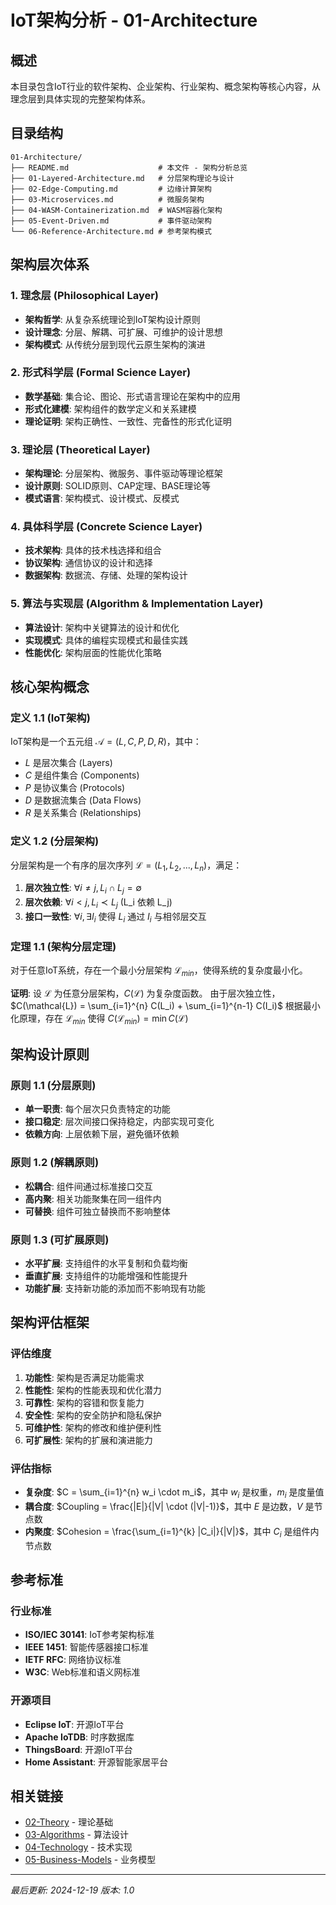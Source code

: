 # IoT架构分析 - 01-Architecture

## 概述

本目录包含IoT行业的软件架构、企业架构、行业架构、概念架构等核心内容，从理念层到具体实现的完整架构体系。

## 目录结构

```text
01-Architecture/
├── README.md                    # 本文件 - 架构分析总览
├── 01-Layered-Architecture.md   # 分层架构理论与设计
├── 02-Edge-Computing.md         # 边缘计算架构
├── 03-Microservices.md          # 微服务架构
├── 04-WASM-Containerization.md  # WASM容器化架构
├── 05-Event-Driven.md           # 事件驱动架构
└── 06-Reference-Architecture.md # 参考架构模式
```

## 架构层次体系

### 1. 理念层 (Philosophical Layer)

- **架构哲学**: 从复杂系统理论到IoT架构设计原则
- **设计理念**: 分层、解耦、可扩展、可维护的设计思想
- **架构模式**: 从传统分层到现代云原生架构的演进

### 2. 形式科学层 (Formal Science Layer)

- **数学基础**: 集合论、图论、形式语言理论在架构中的应用
- **形式化建模**: 架构组件的数学定义和关系建模
- **理论证明**: 架构正确性、一致性、完备性的形式化证明

### 3. 理论层 (Theoretical Layer)

- **架构理论**: 分层架构、微服务、事件驱动等理论框架
- **设计原则**: SOLID原则、CAP定理、BASE理论等
- **模式语言**: 架构模式、设计模式、反模式

### 4. 具体科学层 (Concrete Science Layer)

- **技术架构**: 具体的技术栈选择和组合
- **协议架构**: 通信协议的设计和选择
- **数据架构**: 数据流、存储、处理的架构设计

### 5. 算法与实现层 (Algorithm & Implementation Layer)

- **算法设计**: 架构中关键算法的设计和优化
- **实现模式**: 具体的编程实现模式和最佳实践
- **性能优化**: 架构层面的性能优化策略

## 核心架构概念

### 定义 1.1 (IoT架构)

IoT架构是一个五元组 $\mathcal{A} = (L, C, P, D, R)$，其中：

- $L$ 是层次集合 (Layers)
- $C$ 是组件集合 (Components)  
- $P$ 是协议集合 (Protocols)
- $D$ 是数据流集合 (Data Flows)
- $R$ 是关系集合 (Relationships)

### 定义 1.2 (分层架构)

分层架构是一个有序的层次序列 $\mathcal{L} = (L_1, L_2, ..., L_n)$，满足：

1. **层次独立性**: $\forall i \neq j, L_i \cap L_j = \emptyset$
2. **层次依赖**: $\forall i < j, L_i \prec L_j$ (L_i 依赖 L_j)
3. **接口一致性**: $\forall i, \exists I_i$ 使得 $L_i$ 通过 $I_i$ 与相邻层交互

### 定理 1.1 (架构分层定理)

对于任意IoT系统，存在一个最小分层架构 $\mathcal{L}_{min}$，使得系统的复杂度最小化。

**证明**:
设 $\mathcal{L}$ 为任意分层架构，$C(\mathcal{L})$ 为复杂度函数。
由于层次独立性，$C(\mathcal{L}) = \sum_{i=1}^{n} C(L_i) + \sum_{i=1}^{n-1} C(I_i)$
根据最小化原理，存在 $\mathcal{L}_{min}$ 使得 $C(\mathcal{L}_{min}) = \min C(\mathcal{L})$

## 架构设计原则

### 原则 1.1 (分层原则)

- **单一职责**: 每个层次只负责特定的功能
- **接口稳定**: 层次间接口保持稳定，内部实现可变化
- **依赖方向**: 上层依赖下层，避免循环依赖

### 原则 1.2 (解耦原则)

- **松耦合**: 组件间通过标准接口交互
- **高内聚**: 相关功能聚集在同一组件内
- **可替换**: 组件可独立替换而不影响整体

### 原则 1.3 (可扩展原则)

- **水平扩展**: 支持组件的水平复制和负载均衡
- **垂直扩展**: 支持组件的功能增强和性能提升
- **功能扩展**: 支持新功能的添加而不影响现有功能

## 架构评估框架

### 评估维度

1. **功能性**: 架构是否满足功能需求
2. **性能性**: 架构的性能表现和优化潜力
3. **可靠性**: 架构的容错和恢复能力
4. **安全性**: 架构的安全防护和隐私保护
5. **可维护性**: 架构的修改和维护便利性
6. **可扩展性**: 架构的扩展和演进能力

### 评估指标

- **复杂度**: $C = \sum_{i=1}^{n} w_i \cdot m_i$，其中 $w_i$ 是权重，$m_i$ 是度量值
- **耦合度**: $Coupling = \frac{|E|}{|V| \cdot (|V|-1)}$，其中 $E$ 是边数，$V$ 是节点数
- **内聚度**: $Cohesion = \frac{\sum_{i=1}^{k} |C_i|}{|V|}$，其中 $C_i$ 是组件内节点数

## 参考标准

### 行业标准

- **ISO/IEC 30141**: IoT参考架构标准
- **IEEE 1451**: 智能传感器接口标准
- **IETF RFC**: 网络协议标准
- **W3C**: Web标准和语义网标准

### 开源项目

- **Eclipse IoT**: 开源IoT平台
- **Apache IoTDB**: 时序数据库
- **ThingsBoard**: 开源IoT平台
- **Home Assistant**: 开源智能家居平台

## 相关链接

- [02-Theory](../02-Theory/README.md) - 理论基础
- [03-Algorithms](../03-Algorithms/README.md) - 算法设计
- [04-Technology](../04-Technology/README.md) - 技术实现
- [05-Business-Models](../05-Business-Models/README.md) - 业务模型

---

*最后更新: 2024-12-19*
*版本: 1.0*
